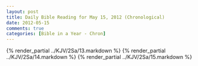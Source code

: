 ```yaml
---
layout: post
title: Daily Bible Reading for May 15, 2012 (Chronological)
date: 2012-05-15
comments: true
categories: [Bible in a Year - Chron]
---
```

{% render_partial ../KJV/2Sa/13.markdown %}
{% render_partial ../KJV/2Sa/14.markdown %}
{% render_partial ../KJV/2Sa/15.markdown %}
